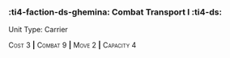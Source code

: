 ### :ti4-faction-ds-ghemina: **Combat Transport I** :ti4-ds:

Unit Type: Carrier 

<span style="font-variant:small-caps;">Cost</span> 3 __|__ <span style="font-variant:small-caps;">Combat</span> 9 __|__ <span style="font-variant:small-caps;">Move</span> 2 __|__ <span style="font-variant:small-caps;">Capacity</span> 4

